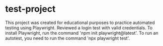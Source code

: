 # test-project
This project was created for educational purposes to practice automated testing using Playwright.
Reviewed a login test with valid credentials.
To install Playwright, run the command 'npm init playwright@latest'.
To run an autotest, you need to run the command 'npx playwright test'.
